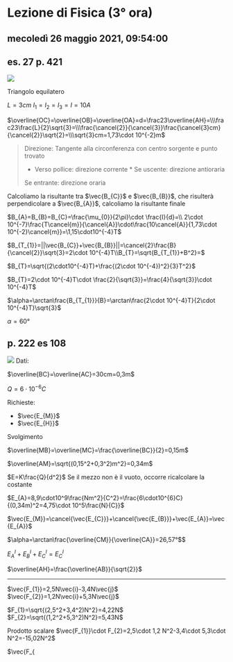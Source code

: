 # Lezione di Fisica (3° ora)

## mecoledì 26 maggio 2021, 09:54:00

## es. 27 p. 421

![](https://i.imgur.com/mGPDvcU.jpg)

Triangolo equilatero

$L=3cm$
$I_{1}=I_{2}=I_{3}=I=10A$

$\overline{OC}=\overline{OB}=\overline{OA}=d=\frac23\overline{AH}=\\\frac23\frac{L}{2}\sqrt{3}=\\\frac{\cancel{2}}{\cancel{3}}\frac{\cancel{3}cm}{\cancel{2}}\sqrt{2}=\\\sqrt{3}cm=1,73\cdot 10^{-2}m$

> Direzione:  Tangente alla circonferenza con centro sorgente e punto
> trovato
> 
> 
> * Verso pollice: direzione corrente  	* Se uscente: direzione antioraria 	
>
>Se entrante: direzione oraria


Calcoliamo la risultante tra $\vec{B_{C}}$ e $\vec{B_{B}}$, che risulterà perpendicolare a $\vec{B_{A}}$, calcoliamo la risultante finale


$B_{A}=B_{B}=B_{C}=\frac{\mu_{0}}{2\pi}\cdot \frac{I}{d}=\\ 2\cdot 10^{-7}\frac{T\cancel{m}}{\cancel{A}}\cdot\frac{10\cancel{A}}{1,73\cdot 10^{-2}\cancel{m}}=\1,15\cdot10^{-4}T$

$B_{T_{1}}=||\vec{B_{C}}+\vec{B_{B}}||=\cancel{2}\frac{B}{\cancel{2}}\sqrt{3}=2\cdot 10^{-4}T\\B_{T}=\sqrt{B_{T_{1}}+B^2}=$

$B_{T}=\sqrt{(2\cdot10^{-4}T)+\frac{(2\cdot 10^{-4})^2}{3}T^2}$

$B_{T}=2\cdot 10^{-4}T\cdot \frac{2}{\sqrt{3}}=\frac{4}{\sqrt{3}}\cdot 10^{-4}T$


$\alpha=\arctan\frac{B_{T_{1}}}{B}=\arctan\frac{2\cdot 10^{-4}T}{2\cdot 10^{-4}T}\sqrt{3}$

$\alpha=60°$

## p. 222 es 108


![](https://i.imgur.com/wHJnEtW.jpg)
Dati:

$\overline{BC}=\overline{AC}=30cm=0,3m$

$Q=6\cdot 10^{-6}C$


Richieste:

* $\vec{E_{M}}$
* $\vec{E_{H}}$


Svolgimento

$\overline{MB}=\overline{MC}=\frac{\overline{BC}}{2}=0,15m$

$\overline{AM}=\sqrt{(0,15^2+0,3^2)m^2}=0,34m$

$E=K\frac{Q}{d^2}$ Se il mezzo non è il vuoto, occorre ricalcolare la costante

$E_{A}=8,9\cdot10^9\frac{Nm^2}{C^2}=\frac{6\cdot10^{6}C}{(0,34m)^2=4,75\cdot 10^5\frac{N}{C}}$


$\vec{E_{M}}=\cancel{\vec{E_{C}}}+\cancel{\vec{E_{B}}}+\vec{E_{A}}=\vec{E_{A}}$

$\alpha=\arctan\frac{\overline{CM}}{\overline{CA}}=26,57°$$

$E^{I}_{A}+E^{I}_{B}+E^{I}_{C}=E^{I}_{C}$


$\overline{AH}=\frac{\overline{AB}}{\sqrt{2}}$


---

$\vec{F_{1}}=2,5N\vec{i}-3,4N\vec{j}$
$\vec{F_{2}}=1,2N\vec{i}+5,3N\vec{j}$

$F_{1}=\sqrt{(2,5^2+3,4^2)N^2}=4,22N$
$F_{2}=\sqrt{(1,2^2+5,3^2)N^2}=5,43N$

Prodotto scalare
$\vec{F_{1}}\cdot F_{2}=2,5\cdot 1,2 N^2-3,4\cdot 5,3\cdot N^2=-15,02N^2$


$\vec{F_{
<!--stackedit_data:
eyJoaXN0b3J5IjpbLTEyMjU3MDE0MTMsLTExMzc1MzMwNjMsLT
E4Nzk2OTk2OTYsLTkxMjgzMjk5MCw5NzEzMTA2MTBdfQ==
-->
